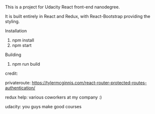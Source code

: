 This is a project for Udacity React front-end nanodegree.

It is built entirely in React and Redux, with React-Bootstrap providing the styling.

Installation

1. npm install
2. npm start

Building

1. npm run build

credit:

privateroute: https://tylermcginnis.com/react-router-protected-routes-authentication/

redux help: various coworkers at my company :)

udacity: you guys make good courses